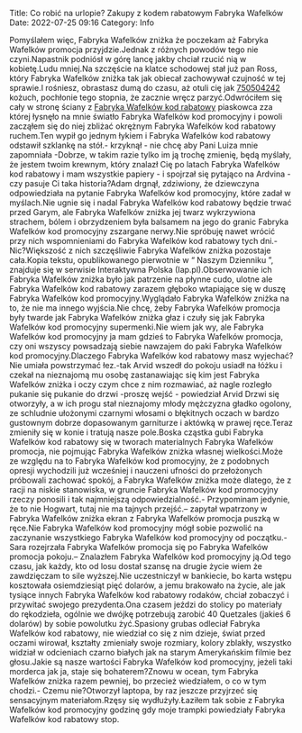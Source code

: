 Title: Co robić na urlopie? Zakupy z kodem rabatowym Fabryka Wafelków
Date: 2022-07-25 09:16
Category: Info

Pomyślałem więc, Fabryka Wafelków zniżka że poczekam aż Fabryka Wafelków promocja przyjdzie.Jednak z różnych powodów tego nie czyni.Napastnik podniósł w górę lancę jakby chciał rzucić nią w kobietę.Ludu mniej.Na szczęście na klatce schodowej stał już pan Ross, który Fabryka Wafelków zniżka tak jak obiecał zachowywał czujność w tej sprawie.I rośniesz, obrastasz dumą do czasu, aż otuli cię jak [750504242](https://telinfo.co/pl/numer/750504242/) kożuch, pochłonie tego stopnia, że zacznie wręcz parzyć.Odwróciłem się cały w stronę ściany z [Fabryka Wafelków kod rabatowy](https://promki.pl/kody-rabatowe/fabryka-wafelkow) piaskowca zza której łysnęło na mnie światło Fabryka Wafelków kod promocyjny i powoli zacząłem się do niej zbliżać okrężnym Fabryka Wafelków kod rabatowy ruchem.Ten wypił go jednym łykiem i Fabryka Wafelków kod rabatowy odstawił szklankę na stół.- krzyknął - nie chcę aby Pani Luiza mnie zapomniała -Dobrze, w takim razie tylko im ją trochę zmienię, będą myślały, że jestem twoim krewnym, który znalazł Cię po latach Fabryka Wafelków kod rabatowy i mam wszystkie papiery - i spojrzał się pytająco na Ardvina - czy pasuje Ci taka historia?Adam drgnął, zdziwiony, że dziewczyna odpowiedziała na pytanie Fabryka Wafelków kod promocyjny, które zadał w myślach.Nie ugnie się i nadal Fabryka Wafelków kod rabatowy będzie trwać przed Garym, ale Fabryka Wafelków zniżka jej twarz wykrzywiona strachem, bólem i obrzydzeniem była balsamem na jego do granic Fabryka Wafelków kod promocyjny zszargane nerwy.Nie spróbuję nawet wrócić przy nich wspomnieniami do Fabryka Wafelków kod rabatowy tych dni.- Nic?Większość z nich szczęśliwie Fabryka Wafelków zniżka pozostaje cała.Kopia tekstu, opublikowanego pierwotnie w “ Naszym Dzienniku ”, znajduje się w serwisie Interaktywna Polska (Iap.pl).Obserwowanie ich Fabryka Wafelków zniżka było jak patrzenie na płynne cudo, ulotne ale Fabryka Wafelków kod rabatowy zarazem głęboko wtapiające się w duszę Fabryka Wafelków kod promocyjny.Wyglądało Fabryka Wafelków zniżka na to, że nie ma innego wyjścia.Nie chcę, żeby Fabryka Wafelków promocja były twarde jak Fabryka Wafelków zniżka głaz i czuły się jak Fabryka Wafelków kod promocyjny supermenki.Nie wiem jak wy, ale Fabryka Wafelków kod promocyjny ja mam gdzieś to Fabryka Wafelków promocja, czy oni wszyscy powsadzają siebie nawzajem do paki Fabryka Wafelków kod promocyjny.Dlaczego Fabryka Wafelków kod rabatowy masz wyjechać?Nie umiała powstrzymać łez.-tak Arvid wszedł do pokoju usiadł na łóżku i czekał na nieznajomą mu osobę zastanawiając się kim jest Fabryka Wafelków zniżka i oczy czym chce z nim rozmawiać, aż nagle rozległo pukanie się pukanie do drzwi -proszę wejść - powiedział Arvid Drzwi się otworzyły, a w ich progu stał nieznajomy młody mężczyzna gładko ogolony, ze schludnie ułożonymi czarnymi włosami o błękitnych oczach w bardzo gustownym dobrze dopasowanym garniturze i aktówką w prawej ręce.Teraz zmieniły się w konie i tratują nasze pole.Boska cząstka gubi Fabryka Wafelków kod rabatowy się w tworach materialnych Fabryka Wafelków promocja, nie pojmując Fabryka Wafelków zniżka własnej wielkości.Może ze względu na to Fabryka Wafelków kod promocyjny, że z podobnych opresji wychodzili już wcześniej i nauczeni ufności do przełożonych próbowali zachować spokój, a Fabryka Wafelków zniżka może dlatego, że z racji na niskie stanowiska, w gruncie Fabryka Wafelków kod promocyjny rzeczy ponosili i tak najmniejszą odpowiedzialność.- Przypominam jedynie, że to nie Hogwart, tutaj nie ma tajnych przejść.– zapytał wpatrzony w Fabryka Wafelków zniżka ekran z Fabryka Wafelków promocja puszką w ręce.Nie Fabryka Wafelków kod promocyjny mógł sobie pozwolić na zaczynanie wszystkiego Fabryka Wafelków kod promocyjny od początku.- Sara rozejrzała Fabryka Wafelków promocja się po Fabryka Wafelków promocja pokoju.– Znalazłem Fabryka Wafelków kod promocyjny ją.Od tego czasu, jak każdy, kto od losu dostał szansę na drugie życie wiem że zawdzięczam to sile wyższej.Nie uczestniczył w bankiecie, bo karta wstępu kosztowała osiemdziesiąt pięć dolarów, a jemu brakowało na życie, ale jak tysiące innych Fabryka Wafelków kod rabatowy rodaków, chciał zobaczyć i przywitać swojego prezydenta.Ona czasem jeździ do stolicy po materiały do rękodzieła, ogólnie we dwójkę potrzebują zarobić 40 Quetzales (jakieś 6 dolarów) by sobie powolutku żyć.Spasiony grubas odleciał Fabryka Wafelków kod rabatowy, nie wiedział co się z nim dzieje, świat przed oczami wirował, kształty zmieniały swoje rozmiary, kolory zblakły, wszystko widział w odcieniach czarno białych jak na starym Amerykańskim filmie bez głosu.Jakie są nasze wartości Fabryka Wafelków kod promocyjny, jeżeli taki morderca jak ja, staje się bohaterem?Znowu w ocean, tym Fabryka Wafelków zniżka razem pewniej, bo przecież wiedziałem, o co w tym chodzi.- Czemu nie?Otworzył laptopa, by raz jeszcze przyjrzeć się sensacyjnym materiałom.Rzęsy się wydłużyły.Łaziłem tak sobie z Fabryka Wafelków kod promocyjny godzinę gdy moje trampki powiedziały Fabryka Wafelków kod rabatowy stop.
